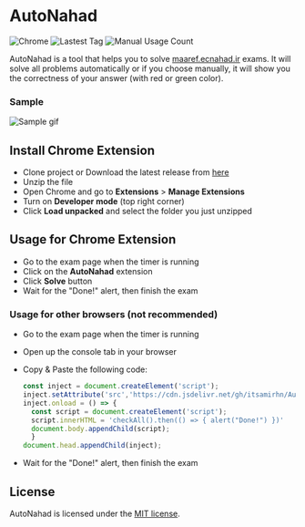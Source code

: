 # AutoNahad
![Chrome](https://badgen.net/badge/icon/chrome?icon=chrome&label&color=cyan)
![Lastest Tag](https://badgen.net/github/tag/itsamirhn/AutoNahad?color=orange)
![Manual Usage Count](https://badgen.net/jsdelivr/hits/gh/itsamirhn/AutoNahad?color=yellow)

AutoNahad is a tool that helps you to solve [maaref.ecnahad.ir](https://maaref.ecnahad.ir) exams.
It will solve all problems automatically or if you choose manually, it will show you the correctness of your answer (with red or green color).

### Sample
![Sample gif](https://raw.githubusercontent.com/itsamirhn/AutoNahad/master/sample.gif)

## Install Chrome Extension
- Clone project or Download the latest release from [here](https://github.com/itsamirhn/AutoNahad/archive/refs/tags/v1.0.zip)
- Unzip the file
- Open Chrome and go to **Extensions** > **Manage Extensions**
- Turn on **Developer mode** (top right corner)
- Click **Load unpacked** and select the folder you just unzipped

## Usage for Chrome Extension
- Go to the exam page when the timer is running
- Click on the **AutoNahad** extension
- Click **Solve** button
- Wait for the "Done!" alert, then finish the exam

### Usage for other browsers (not recommended)
- Go to the exam page when the timer is running
- Open up the console tab in your browser
- Copy & Paste the following code:

  ``` js
  const inject = document.createElement('script');
  inject.setAttribute('src','https://cdn.jsdelivr.net/gh/itsamirhn/AutoNahad@latest/inject.js');
  inject.onload = () => {
    const script = document.createElement('script');
    script.innerHTML = 'checkAll().then(() => { alert("Done!") })'
    document.body.appendChild(script);
    }
  document.head.appendChild(inject);
    ```
  
- Wait for the "Done!" alert, then finish the exam

## License
AutoNahad is licensed under the [MIT license](LICENSE).
